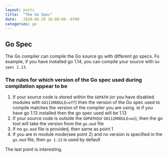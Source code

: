 ```yaml
---
layout: posts
title:  "The Go Spec"
date:   2020-06-20 16:00:00 -0700
categories: go
---
```


## Go Spec

The Go compiler can compile the Go source go with different go specs. Fo example, if you have installed go 1.14, you can compile your source with `Go spec 1.13`.

### The rules for which version of the Go spec used during compilation appear to be

1. If your source code is stored within the `GOPATH` (or you have disabled modules with `GO111MODULE=off`) then the version of the Go spec used to compile matches the version of the compiler you are using. ie if you have go 1.13 installed then the go spec used will be 1.13
1. If your source code is outside the `GOPATH`(or `GO111MODULE=on`), then the go tool will take the version from the `go.mod` file
1. If no `go.mod` file is provided, then same as point 1
1. If you are in module mode(see point 2) and no version is specified in the `go.mod` file, then `go 1.13` is used by default

The last point is interesting.
